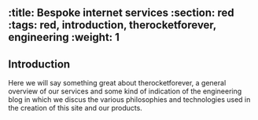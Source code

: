 :title: Bespoke internet services
:section: red
:tags: red, introduction, therocketforever, engineering
:weight: 1
---
## Introduction  
Here we will say something great about therocketforever, a general overview of our services and some kind of indication of the engineering blog in which we discus the various philosophies and technologies used in the creation of this site and our products.